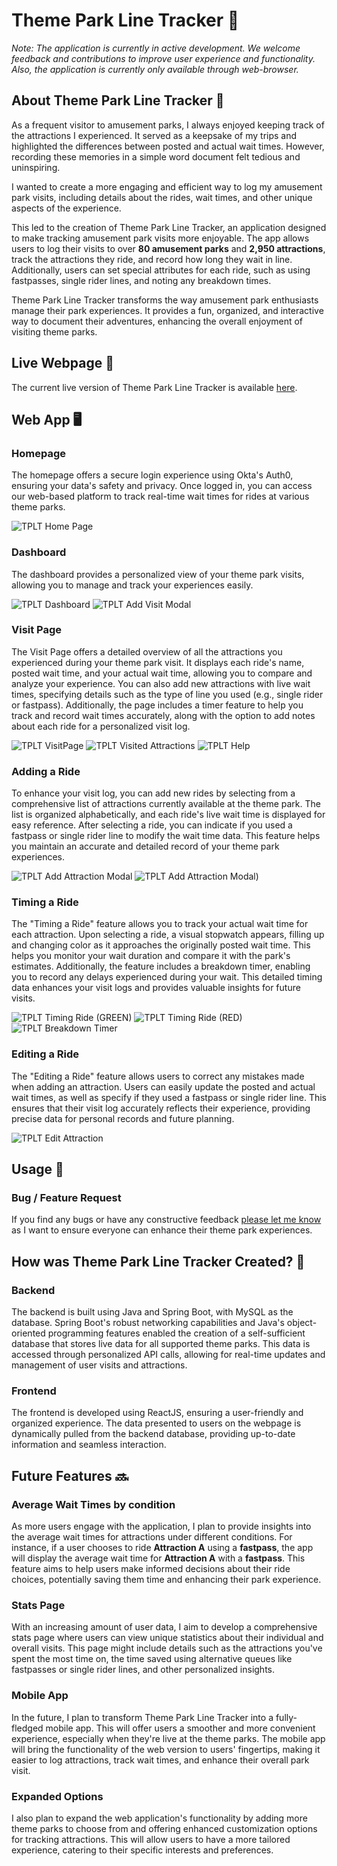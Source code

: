 # Theme Park Line Tracker 🎡

*Note: The application is currently in active development. We welcome feedback and contributions to improve user experience and functionality. Also, the application is currently only available through web-browser.*

 ## About Theme Park Line Tracker 🎢

As a frequent visitor to amusement parks, I always enjoyed keeping track of the attractions I experienced. It served as a keepsake of my trips and highlighted the differences between posted and actual wait times. However, recording these memories in a simple word document felt tedious and uninspiring.

I wanted to create a more engaging and efficient way to log my amusement park visits, including details about the rides, wait times, and other unique aspects of the experience.

This led to the creation of Theme Park Line Tracker, an application designed to make tracking amusement park visits more enjoyable. The app allows users to log their visits to over **80 amusement parks** and **2,950 attractions**, track the attractions they ride, and record how long they wait in line. Additionally, users can set special attributes for each ride, such as using fastpasses, single rider lines, and noting any breakdown times.

Theme Park Line Tracker transforms the way amusement park enthusiasts manage their park experiences. It provides a fun, organized, and interactive way to document their adventures, enhancing the overall enjoyment of visiting theme parks.

 ## Live Webpage 🔗
 The current live version of Theme Park Line Tracker is available [here](https://bbvenega.github.io/Theme-Park-LT/).

 ## Web App 🖥️

 ### Homepage
The homepage offers a secure login experience using Okta's Auth0, ensuring your data's safety and privacy. Once logged in, you can access our web-based platform to track real-time wait times for rides at various theme parks.

![TPLT Home Page](https://github.com/user-attachments/assets/c83d01b4-3ca8-466d-b177-d7f8f7209403)



 ### Dashboard
The dashboard provides a personalized view of your theme park visits, allowing you to manage and track your experiences easily.

![TPLT Dashboard](https://github.com/user-attachments/assets/7c058f64-2c48-4ac0-8f99-17c5de6c7c83) ![TPLT Add Visit Modal](https://github.com/user-attachments/assets/7186ee92-8a50-45eb-a765-6d1f6682281b)



 ### Visit Page
The Visit Page offers a detailed overview of all the attractions you experienced during your theme park visit. It displays each ride's name, posted wait time, and your actual wait time, allowing you to compare and analyze your experience. You can also add new attractions with live wait times, specifying details such as the type of line you used (e.g., single rider or fastpass). Additionally, the page includes a timer feature to help you track and record wait times accurately, along with the option to add notes about each ride for a personalized visit log.

![TPLT VisitPage](https://github.com/user-attachments/assets/a62f2faf-7fd7-44c9-a7b0-740ef2de0939) ![TPLT Visited Attractions](https://github.com/user-attachments/assets/fee9d80f-369d-4b11-a4d3-f4e1733cdf62) ![TPLT Help](https://github.com/user-attachments/assets/f5afdadf-063a-4525-8e27-52031f6c3fbc)

### Adding a Ride
To enhance your visit log, you can add new rides by selecting from a comprehensive list of attractions currently available at the theme park. The list is organized alphabetically, and each ride's live wait time is displayed for easy reference. After selecting a ride, you can indicate if you used a fastpass or single rider line to modify the wait time data. This feature helps you maintain an accurate and detailed record of your theme park experiences.

![TPLT Add Attraction Modal](https://github.com/user-attachments/assets/34c41e92-142c-441b-ac43-d1182436ac4f) ![TPLT Add Attraction Modal)](https://github.com/user-attachments/assets/5a41fa0b-8bb0-4831-9b25-0bb9be30bcf5)

 ### Timing a Ride 
The "Timing a Ride" feature allows you to track your actual wait time for each attraction. Upon selecting a ride, a visual stopwatch appears, filling up and changing color as it approaches the originally posted wait time. This helps you monitor your wait duration and compare it with the park's estimates. Additionally, the feature includes a breakdown timer, enabling you to record any delays experienced during your wait. This detailed timing data enhances your visit logs and provides valuable insights for future visits.

![TPLT Timing Ride (GREEN)](https://github.com/user-attachments/assets/128a5b3d-585c-4905-8562-0340834ddc7e) ![TPLT Timing Ride (RED)](https://github.com/user-attachments/assets/cb66241f-b6f0-4be9-9394-b359973c13f8) ![TPLT Breakdown Timer](https://github.com/user-attachments/assets/d9337319-ac06-4aef-87cb-7ee8fcc1dacb)


 ### Editing a Ride
The "Editing a Ride" feature allows users to correct any mistakes made when adding an attraction. Users can easily update the posted and actual wait times, as well as specify if they used a fastpass or single rider line. This ensures that their visit log accurately reflects their experience, providing precise data for personal records and future planning.

![TPLT Edit Attraction](https://github.com/user-attachments/assets/6742bc0b-59d3-4432-bb52-2248a8540cbc)



 ## Usage 🐛
 ### Bug / Feature Request

If you find any bugs or have any constructive feedback [please let me know](https://github.com/bbvenega/Theme-Park-LT/issues) as I want to ensure everyone can enhance their theme park experiences.


 ## How was Theme Park Line Tracker Created? 🎨

### Backend 
The backend is built using Java and Spring Boot, with MySQL as the database. Spring Boot's robust networking capabilities and Java's object-oriented programming features enabled the creation of a self-sufficient database that stores live data for all supported theme parks. This data is accessed through personalized API calls, allowing for real-time updates and management of user visits and attractions.

### Frontend
The frontend is developed using ReactJS, ensuring a user-friendly and organized experience. The data presented to users on the webpage is dynamically pulled from the backend database, providing up-to-date information and seamless interaction.

## Future Features 🔜
### Average Wait Times by condition
As more users engage with the application, I plan to provide insights into the average wait times for attractions under different conditions. For instance, if a user chooses to ride **Attraction A** using a **fastpass**, the app will display the average wait time for **Attraction A** with a **fastpass**. This feature aims to help users make informed decisions about their ride choices, potentially saving them time and enhancing their park experience.

### Stats Page
With an increasing amount of user data, I aim to develop a comprehensive stats page where users can view unique statistics about their individual and overall visits. This page might include details such as the attractions you've spent the most time on, the time saved using alternative queues like fastpasses or single rider lines, and other personalized insights.

### Mobile App
In the future, I plan to transform Theme Park Line Tracker into a fully-fledged mobile app. This will offer users a smoother and more convenient experience, especially when they're live at the theme parks. The mobile app will bring the functionality of the web version to users' fingertips, making it easier to log attractions, track wait times, and enhance their overall park visit.

### Expanded Options
I also plan to expand the web application's functionality by adding more theme parks to choose from and offering enhanced customization options for tracking attractions. This will allow users to have a more tailored experience, catering to their specific interests and preferences.

